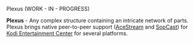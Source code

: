 Plexus (WORK - IN - PROGRESS)

**Plexus** - Any complex structure containing an intricate network of parts. Plexus brings native peer-to-peer support ([AceStream](http://www.acestream.org) and [SopCast](http://www.sopcast.org)) for [Kodi Entertainment Center](http://kodi.tv) for several platforms.

